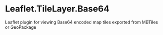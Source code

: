 # Leaflet.TileLayer.Base64
Leaflet plugin for viewing Base64 encoded map tiles exported from MBTiles or GeoPackage
